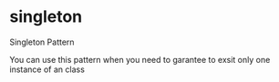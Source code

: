 # singleton
Singleton Pattern

You can use this pattern when you need to garantee to exsit only one instance of an class

